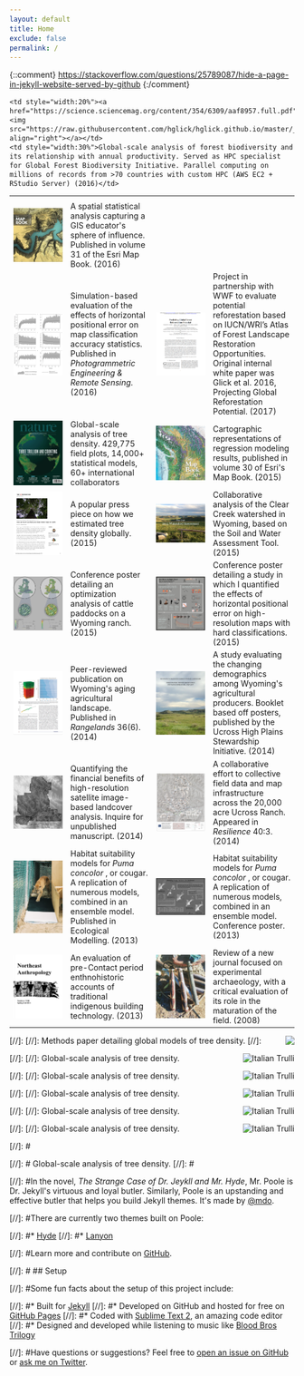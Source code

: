 ```yaml
---
layout: default
title: Home
exclude: false
permalink: /
---
```


{::comment}
https://stackoverflow.com/questions/25789087/hide-a-page-in-jekyll-website-served-by-github
{:/comment}


<table style="width:150% background-color:#989898">
  <tr>
	<th style="width:20%"></th>
	<th style="width:30%"></th>
	<th style="width:20%"></th>
	<th style="width:30%"></th>
  </tr>

  <tr>
    <td style="width:20%"><a href=esri_map_book_education><img src="https://github.com/hglick/hglick.github.io/blob/master/_images/Small/Esri_Map_Book_Vol_31_Cover_Small.png?raw=true" align="right"></a></td>
	<td style="width:30%"> A spatial statistical analysis capturing a GIS educator's sphere of influence. Published in volume 31 of the Esri Map Book. (2016)</td>
	
    <td style="width:20%"><a href="https://science.sciencemag.org/content/354/6309/aaf8957.full.pdf"><img src="https://raw.githubusercontent.com/hglick/hglick.github.io/master/_images/Small/Liang_Science_Graph_90dpi.png" align="right"></a></td>
	<td style="width:30%">Global-scale analysis of forest biodiversity and its relationship with annual productivity. Served as HPC specialist for Global Forest Biodiversity Initiative. Parallel computing on millions of records from >70 countries with custom HPC (AWS EC2 + RStudio Server) (2016)</td>
  </tr>

  <tr>
    <td style="width:20%"><a href="https://www.ingentaconnect.com/content/asprs/pers/2016/00000082/00000010/art00016#"><img src="https://raw.githubusercontent.com/hglick/hglick.github.io/master/_images/Small/Accuracy_Assessment.png" align="right"></a></td>
    <td style="width:30%">Simulation-based evaluation of the effects of horizontal positional error on map classification accuracy statistics. Published in <i>Photogrammetric Engineering & Remote Sensing</i>. (2016)</td> 
    <td style="width:20%"><a href="https://www.biorxiv.org/content/10.1101/210062v2.full.pdf"><img src="https://raw.githubusercontent.com/hglick/hglick.github.io/master/_images/Small/WWF_Paper_Cover_Small.png" align="right"></a></td>
	<td style="width:30%">Project in partnership with WWF to evaluate potential reforestation based on IUCN/WRI’s Atlas of Forest
Landscape Restoration Opportunities. Original internal white paper was Glick et al. 2016, Projecting Global Reforestation Potential. (2017)  </td>
  </tr>    

  <tr>
    <td style="width:20%"><a href="nature_article"><img src="https://raw.githubusercontent.com/hglick/hglick.github.io/master/_images/Small/Nature_Cover_Small.png" align="right"></a></td>
    <td style="width:30%">Global-scale analysis of tree density. 429,775 field plots, 14,000+ statistical models, 60+ international collaborators</td>
	<td style="width:20%"><a href="esri_map_book_demographics"><img src="https://raw.githubusercontent.com/hglick/hglick.github.io/master/_images/Small/Esri_Map_Book_Vol_30_Cover_Small.png" align="right"></a></td>
	<td style="width:30%"> Cartographic representations of regression modeling results, published in volume 30 of Esri's Map Book. (2015)</td>
  </tr>

  <tr>
  <td style="width:20%"><a href="https://theconversation.com/how-we-found-out-there-are-three-trillion-trees-on-earth-47071"><img src="https://raw.githubusercontent.com/hglick/hglick.github.io/master/_images/Small/The_Conversation_Cover_Page_Small.png" align="right"></a></td>
	<td style="width:30%"> A popular press piece on how we estimated tree density globally. (2015)</td>
	<td style="width:20%"><a href="https://issuu.com/uhpsi/docs/swat_report_for_issuu"><img src="https://raw.githubusercontent.com/hglick/hglick.github.io/master/_images/Small/Clear_Creek_Hydrology_Small.png" align="right"></a></td>
	<td style="width:30%">Collaborative analysis of the Clear Creek watershed in Wyoming, based on the Soil and Water Assessment Tool. (2015)</td>
  </tr>
  
  <tr>
  <td style="width:20%"><a href="optimizing_infrastructure"><img src="https://raw.githubusercontent.com/hglick/hglick.github.io/master/_images/Small/Optimizing_Infrastructure_Poster_Small.png" align="right"></a></td>
	<td style="width:30%"> Conference poster detailing an optimization analysis of cattle paddocks on a Wyoming ranch. (2015)</td>
	<td style="width:20%"><a href="accuracy_assessment_poster"><img src="https://raw.githubusercontent.com/hglick/hglick.github.io/master/_images/Small/Accuracy_Assessment_Poster_Small.png" align="right"></a></td>
	<td style="width:30%">Conference poster detailing a study in which I quantified the effects of horizontal positional error on high-resolution maps with hard classifications. (2015)</td>
  </tr>
  
  <tr>
	<td style="width:20%"><a href="rangeland_demographics"><img src="https://raw.githubusercontent.com/hglick/hglick.github.io/master/_images/Small/Rangelands_Graphic_Small.png" align="right"></a></td>
    <td style="width:30%">Peer-reviewed publication on Wyoming's aging agricultural landscape. Published in <i> Rangelands </i> 36(6). (2014)</td>
	<td style="width:20%"><a href="demographics_booklet"><img src="https://raw.githubusercontent.com/hglick/hglick.github.io/master/_images/Small/Demographic_Booklet_Cover_Small.png" align="right"></a></td>
    <td style="width:30%">A study evaluating the changing demographics among Wyoming's agricultural producers. Booklet based off posters, published by the Ucross High Plains Stewardship Initiative. (2014)</td>
  </tr>
  
  <tr>
    <td style="width:20%"><a href="ucross_landcover"><img src="https://raw.githubusercontent.com/hglick/hglick.github.io/master/_images/Small/Ucross_Travel_Routes_Small.png" align="right"></a></td>
    <td style="width:30%">Quantifying the financial benefits of high-resolution satellite image-based landcover analysis. Inquire for unpublished manuscript. (2014)</td>
	<td style="width:20%"><a href="ucross_map"><img src="https://raw.githubusercontent.com/hglick/hglick.github.io/master/_images/Small/Ucross_Fencelines_Small.png"  align="right"></a></td>
	<td style="width:30%"> A collaborative effort to collective field data and map infrastructure across the 20,000 acre Ucross Ranch. Appeared in <i> Resilience </i> 40:3. (2014)</td>
  </tr>
  
  <tr>
	<td style="width:20%"><a href="cougar_modeling"><img src="https://raw.githubusercontent.com/hglick/hglick.github.io/master/_images/Small/Cougar_Track_Plate_Small.png"  align="right"></a></td>
	<td style="width:30%"> Habitat suitability models for <i>Puma concolor </i>, or cougar. A replication of numerous models, combined in an ensemble model. Published in Ecological Modelling. (2013)</td>
	<td style="width:20%"><a href="cougar_poster"><img src="https://raw.githubusercontent.com/hglick/hglick.github.io/master/_images/Small/Cougar_Poster_Small.png"  align="right"></a></td>
	<td style="width:30%"> Habitat suitability models for <i>Puma concolor </i>, or cougar. A replication of numerous models, combined in an ensemble model. Conference poster. (2013)</td>
  </tr>
  
  <tr>
	<td style="width:20%"><a href="https://www.albany.edu/northeast_anthropology/abstracts/issue79-80.htm"><img src="https://raw.githubusercontent.com/hglick/hglick.github.io/master/_images/Small/Northeast_Anthropology_Cover_Small.png" align="right"></a></td>
    <td style="width:30%"> An evaluation of pre-Contact period enthnohistoric accounts of traditional indigenous building technology. (2013)</td>
	<td style="width:20%"><a href="bulletin_of_primitive_technology"><img src="https://raw.githubusercontent.com/hglick/hglick.github.io/master/_images/Small/Glick_2008_Cover_Small.png" align="right"></a></td>
    <td style="width:30%"> Review of a new journal focused on experimental archaeology, with a critical evaluation of its role in the maturation of the field. (2008)</td>
  </tr>
  
</table>




    
[//]:     <td style="width:20%"><a href="scientific_data"><img src="https://raw.githubusercontent.com/hglick/hglick.github.io/master/_images/Scientific_Data_Figure_1.png" align="right"></a></td>
[//]: 	<td style="width:30%"> Methods paper detailing global models of tree density.</td>
[//]:   </tr>
  
  [//]: <td style="width:20%"><img src="https://raw.githubusercontent.com/hglick/hglick.github.io/master/_images/MTMF_Map_90dpi.png" alt="Italian Trulli"  align="right"></td>
   [//]: <td style="width:30%">Global-scale analysis of tree density.</td>
   
[//]:<td style="width:20%"><img src="https://raw.githubusercontent.com/hglick/hglick.github.io/master/_images/MTMF_Map_90dpi.png" alt="Italian Trulli"  align="right"></td>
[//]:    <td style="width:30%">Global-scale analysis of tree density.</td>

	
[//]: <td style="width:20%"><img src="https://raw.githubusercontent.com/hglick/hglick.github.io/master/_images/Color_Mixing_90dpi.png" alt="Italian Trulli"  align="right"></td>
[//]:    <td style="width:30%">Global-scale analysis of tree density.</td>
	
[//]: <td style="width:20%"><img src="https://raw.githubusercontent.com/hglick/hglick.github.io/master/_images/Vector_Field.png" alt="Italian Trulli" align="right"></td>
[//]:    <td style="width:30%">Global-scale analysis of tree density.</td>
	


[//]:<td style="width:20%"><img src="https://raw.githubusercontent.com/hglick/hglick.github.io/master/_images/MTMF_Plot.png" alt="Italian Trulli"  align="right"></td>
[//]:    <td style="width:30%">Global-scale analysis of tree density.</td>

[//]: #<p class="message">
[//]: #  Global-scale analysis of tree density.
[//]: #</p>


[//]: #In the novel, *The Strange Case of Dr. Jeykll and Mr. Hyde*, Mr. Poole is Dr. Jekyll's virtuous and loyal butler. Similarly, Poole is an upstanding and effective butler that helps you build Jekyll themes. It's made by [@mdo](https://twitter.com/mdo).

[//]: #There are currently two themes built on Poole:

[//]: #* [Hyde](http://hyde.getpoole.com)
[//]: #* [Lanyon](http://lanyon.getpoole.com)

[//]: #Learn more and contribute on [GitHub](https://github.com/poole).

[//]: # ## Setup

[//]: #Some fun facts about the setup of this project include:

[//]: #* Built for [Jekyll](http://jekyllrb.com)
[//]: #* Developed on GitHub and hosted for free on [GitHub Pages](https://pages.github.com)
[//]: #* Coded with [Sublime Text 2](http://sublimetext.com), an amazing code editor
[//]: #* Designed and developed while listening to music like [Blood Bros Trilogy](https://soundcloud.com/maddecent/sets/blood-bros-series)

[//]: #Have questions or suggestions? Feel free to [open an issue on GitHub](https://github.com/poole/issues/new) or [ask me on Twitter](https://twitter.com/mdo).
